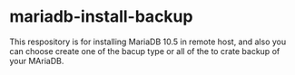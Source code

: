 # mariadb-install-backup
This respository is for installing MariaDB 10.5 in remote host, and also you can choose create one of the bacup type or all of the to crate backup of your MAriaDB.
